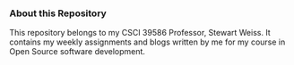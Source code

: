 ### About this Repository

This repository belongs to my CSCI 39586 Professor, Stewart Weiss. It contains my weekly assignments and blogs written by me for my course in Open Source software development.
